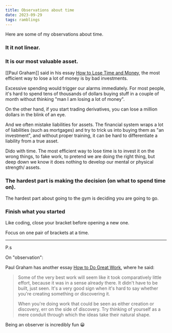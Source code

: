 ```yaml
---
title: Observations about time
date: 2023-09-29
tags: ramblings
---
```


Here are some of my observations about time.

### It it not linear.

### It is our most valuable asset.

[[Paul Graham]] said in his essay [How to Lose Time and Money](http://www.paulgraham.com/selfindulgence.html), the most efficient way to lose a lot of money is by bad investments.

Excessive spending would trigger our alarms immediately. 
For most people, it's hard to spend tens of thousands of dollars buying stuff in a couple of month without thinking "man I am losing a lot of money".

On the other hand, if you start trading derivatives, you can lose a million dollars in the blink of an eye.

And we often mistake liabilities for assets. The financial system wraps a lot of liabilities (such as mortgages) and try to trick us into buying them as "an investment", and without proper training, it can be hard to differentiate a liability from a true asset. 

Dido with time.
The most efficient way to lose time is to invest it on the wrong things, to fake work, to pretend we are doing the right thing, but deep down we know it does nothing to develop our mental or physical strength/ assets.

### The hardest part is making the decision (on what to spend time on).

The hardest part about going to the gym is deciding you are going to go.

### Finish what you started

Like coding, close your bracket before opening a new one.

Focus on one pair of brackets at a time.


---
P.s

On "observation":

Paul Graham has another essay [How to Do Great Work](http://www.paulgraham.com/greatwork.html), where he said:

> Some of the very best work will seem like it took comparatively little effort, because it was in a sense already there. It didn't have to be built, just seen. It's a very good sign when it's hard to say whether you're creating something or discovering it.  
>
> When you're doing work that could be seen as either creation or discovery, err on the side of discovery. Try thinking of yourself as a mere conduit through which the ideas take their natural shape.

Being an observer is incredibly fun 😀